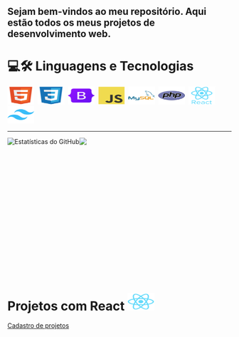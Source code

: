 Sejam bem-vindos ao meu repositório. Aqui estão todos os meus projetos de desenvolvimento web.
-------

# 💻🛠 Linguagens e Tecnologias

<div>
  <img src="https://github.com/devicons/devicon/blob/master/icons/html5/html5-original.svg" title="Java" alt="Java" width="60" height="40"/>&nbsp;
   <img src="https://github.com/devicons/devicon/blob/master/icons/css3/css3-original.svg" title="React" alt="React" width="60" height="40"/>&nbsp;
    <img src="https://github.com/devicons/devicon/blob/master/icons/bootstrap/bootstrap-original.svg" title="Flutter" alt="Flutter" width="60" height="40"/>&nbsp;
   <img src="https://github.com/devicons/devicon/blob/master/icons/javascript/javascript-original.svg" title="JavaScript" alt="JavaScript" width="60" height="40"/>&nbsp;
 <img src="https://github.com/devicons/devicon/blob/master/icons/mysql/mysql-original-wordmark.svg" title="HTML5" alt="HTML" width="60" height="40"/>&nbsp;
  <img src="https://github.com/devicons/devicon/blob/master/icons/php/php-original.svg" title="Firebase" alt="Firebase" width="60" height="40"/>&nbsp;
   <img src="https://github.com/devicons/devicon/blob/master/icons/react/react-original-wordmark.svg" title="React" alt="React" width="60" height="40"/>&nbsp;
   <img src="https://github.com/devicons/devicon/blob/master/icons/tailwindcss/tailwindcss-original.svg" title="Tailwind" alt="Tailwind" width="60" height="40"/>&nbsp;
</div>

-------

<div style="display: flex;" >
  <img height = "250em" src="https://github-readme-stats.vercel.app/api?username=gabrielsventura05&show_icons=true&theme=tokyonight&count_private=true" alt="Estatísticas do GitHub"
  />
  <img height = "250em" src="https://github-readme-stats.vercel.app/api/top-langs/?username=gabrielsventura05&show_icons=true&theme=bear&count_private=true"/>
</div>

<br><br>
# Projetos com React   <img style="margin-top: 10px" src="https://github.com/devicons/devicon/blob/master/icons/react/react-original.svg" title="React" alt="React" width="60" height="40"/>&nbsp;


<a href="https://github.com/gabrielsventura05/projeto-costs-codigo-completo">Cadastro de projetos</a>


